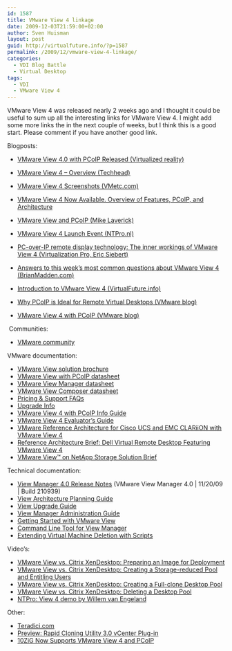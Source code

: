 ```yaml
---
id: 1587
title: VMware View 4 linkage
date: 2009-12-03T21:59:00+02:00
author: Sven Huisman
layout: post
guid: http://virtualfuture.info/?p=1587
permalink: /2009/12/vmware-view-4-linkage/
categories:
  - VDI Blog Battle
  - Virtual Desktop
tags:
  - VDI
  - VMware View 4
---
```

VMware View 4 was released nearly 2 weeks ago and I thought it could be useful to sum up all the interesting links for VMware View 4. I might add some more links the in the next couple of weeks, but I think this is a good start. Please comment if you have another good link.

Blogposts:

  * <a title="Virtualized reality" href="http://virtualisedreality.wordpress.com/2009/11/26/vmware-view-4-0-with-pcoip/" target="_blank">VMware View 4.0 with PCoIP Released (Virtualized reality)</a>
  * <a title="Techhead" href="http://www.techhead.co.uk/vmware-view-4-overview" target="_blank">VMware View 4 – Overview (Techhead)</a>
  * <a title="VMetc.com" href="http://vmetc.com/2009/11/10/vmware-view-4-screen-shots/" target="_blank">VMware View 4 Screenshots (VMetc.com)</a>
  * <span><a title="Permanent Link to VMware View 4 Now Available. Overview of Features, PCoIP, and Architecture" rel="bookmark" href="http://vmetc.com/2009/11/21/vmware-view-4-now-available-overview-of-features-pcoip-and-architecture/" target="_blank">VMware View 4 Now Available. Overview of Features, PCoIP, and Architecture</a></span>
  * <a title="RTFM-ed" href="http://www.rtfm-ed.co.uk/?p=1892" target="_blank">VMware View and PCoIP (Mike Laverick)</a>
  * <a title="NTpro.nl" href="http://www.ntpro.nl/blog/archives/1348-VMware-View-4-Launch-Event.html" target="_blank">VMware View 4 Launch Event (NTPro.nl)</a><!--more-->

  * <a title="PCoIP protocol" href="http://itknowledgeexchange.techtarget.com/virtualization-pro/pc-over-ip-remote-display-technology-the-inner-workings-of-vmware-view-4/" target="_blank">PC-over-IP remote display technology: The inner workings of VMware View 4 (Virtualization Pro, Eric Siebert)</a>
  * <a title="BrianMadden" href="http://www.brianmadden.com/blogs/brianmadden/archive/2009/11/13/answers-to-this-week-s-most-common-questions-about-view-4.aspx" target="_blank">Answers to this week’s most common questions about VMware View 4 (BrianMadden.com)</a>
  * <a title="VirtualFuture.info - VMware View 4" href="https://svenhuisman.com/2009/11/introduction-to-vmware-view-4/" target="_blank">Introduction to VMware View 4 (VirtualFuture.info)</a> 
  * <a title="VMware blog" href="http://blogs.vmware.com/view-point/2009/10/why-pcoip-is-the-best-protocol-for-virtual-desktops.html" target="_blank">Why PCoIP is Ideal for Remote Virtual Desktops (VMware blog)</a>
  * <a title="VMware blog" href="http://communities.vmware.com/blogs/virtualdesktop/2009/11/13/vmware-view-4-with-pcoip" target="_blank">VMware View 4 with PCoIP (VMware blog)</a>

 Communities:

  * <a title="VMware community" href="http://communities.vmware.com/community/vmtn/entdesk/view?view=discussions" target="_blank">VMware community</a>

VMware documentation:

  * <a href="http://www.vmware.com/files/pdf/VMware-View-4-DS-EN.pdf" target="_new">VMware View solution brochure</a>
  * <a href="http://www.vmware.com/files/pdf/VMware-View-4-PCoIP-DS-EN.pdf" target="_new">VMware View with PCoIP datasheet</a>
  * <a href="http://www.vmware.com/files/pdf/VMware-View-Manager-4-DS-EN.pdf" target="_new">VMware View Manager datasheet</a>
  * <a href="http://www.vmware.com/files/pdf/VMware-View-4-Composer-DS-EN.pdf" target="_new">VMware View Composer datasheet</a>
  * [Pricing & Support FAQs](http://www.vmware.com/files/pdf/VMware-View4-Pricing-Licensing-Support-FAQ.pdf)
  * <a href="http://www.vmware.com/files/pdf/VMware-View4-Upgrade-Info-EN.pdf" target="_new">Upgrade Info</a>
  * <a href="http://www.vmware.com/files/pdf/VMware-View4-PCoIP-IG-EN.pdf" target="_new">VMware View 4 with PCoIP Info Guide</a>
  * <a href="http://www.vmware.com/go/view4evalguide" target="_new">VMware View 4 Evaluator&#8217;s Guide</a>
  * <a href="http://www.vmware.com/go/vce-ra-brief" target="_new">VMware Reference Architecture for Cisco UCS and EMC CLARiiON with VMware View 4</a>
  * <a href="http://www.vmware.com/files/pdf/Dell-VMware-View4-RA-brief.pdf" target="_new">Reference Architecture Brief: Dell Virtual Remote Desktop Featuring VMware View 4</a>
  * <a href="http://www.vmware.com/files/pdf/VMware-VMwareView-NetAppStorage-WP-EN.pdf" target="_new">VMware View™ on NetApp Storage Solution Brief</a>

Technical documentation:

  * <a href="http://www.vmware.com/support/view40/doc/releasenotes_viewmanager40.html" target="_blank">View Manager 4.0 Release Notes</a> (VMware View Manager 4.0 | 11/20/09 | Build 210939)
  * <a href="http://www.vmware.com/pdf/view40_architecture_planning.pdf" target="_blank">View Architecture Planning Guide </a>
  * <a href="http://www.vmware.com/pdf/view40_upgrade_guide.pdf" target="_blank">View Upgrade Guide </a>
  * <a href="http://www.vmware.com/pdf/view40_admin_guide.pdf" target="_blank">View Manager Administration Guide </a>
  * <a href="http://www.vmware.com/pdf/view40_quickstart.pdf" target="_blank">Getting Started with VMware View </a>
  * <a href="http://www.vmware.com/pdf/view40_command_line_tool.pdf" target="_blank">Command Line Tool for View Manager </a>
  * <a href="http://www.vmware.com/pdf/view40_deletionscripting.pdf" target="_blank">Extending Virtual Machine Deletion with Scripts</a>

Video&#8217;s:

  * <a href="http://www.youtube.com/watch?v=icD6_p_fl2g" target="_new">VMware View vs. Citrix XenDesktop: Preparing an Image for Deployment</a>
  * <a href="http://www.youtube.com/watch?v=gKogQRPL4zk" target="_new">VMware View vs. Citrix XenDesktop: Creating a Storage-reduced Pool and Entitling Users</a>
  * <a href="http://www.youtube.com/watch?v=z-qMgKSc8Vs" target="_new">VMware View vs. Citrix XenDesktop: Creating a Full-clone Desktop Pool</a>
  * <a href="http://www.youtube.com/watch?v=HKApr9WUU1c" target="_new">VMware View vs. Citrix XenDesktop: Deleting a Desktop Pool</a>
  * <a title="View 4 demo" href="http://www.ntpro.nl/blog/archives/1349-Demo-Video-VMware-View-4-with-PCoIP.html" target="_blank">NTPro: View 4 demo by Willem van Engeland</a>

Other:

  * <a title="http://www.teradici.com/" href="http://www.teradici.com/" target="_blank">Teradici.com</a> 
  * <a title="RCU 3.0" href="http://blogs.netapp.com/virtualstorageguy/2009/12/preview-rapid-cloning-utility-30-vcenter-plug-in.html" target="_blank">Preview: Rapid Cloning Utility 3.0 vCenter Plug-in</a>
  * <a title="10ZiG" href="http://www.10zig.com/blog/10zig-now-supports-vmware-view-4-and-pcoip/" target="_blank">10ZiG Now Supports VMware View 4 and PCoIP</a>
